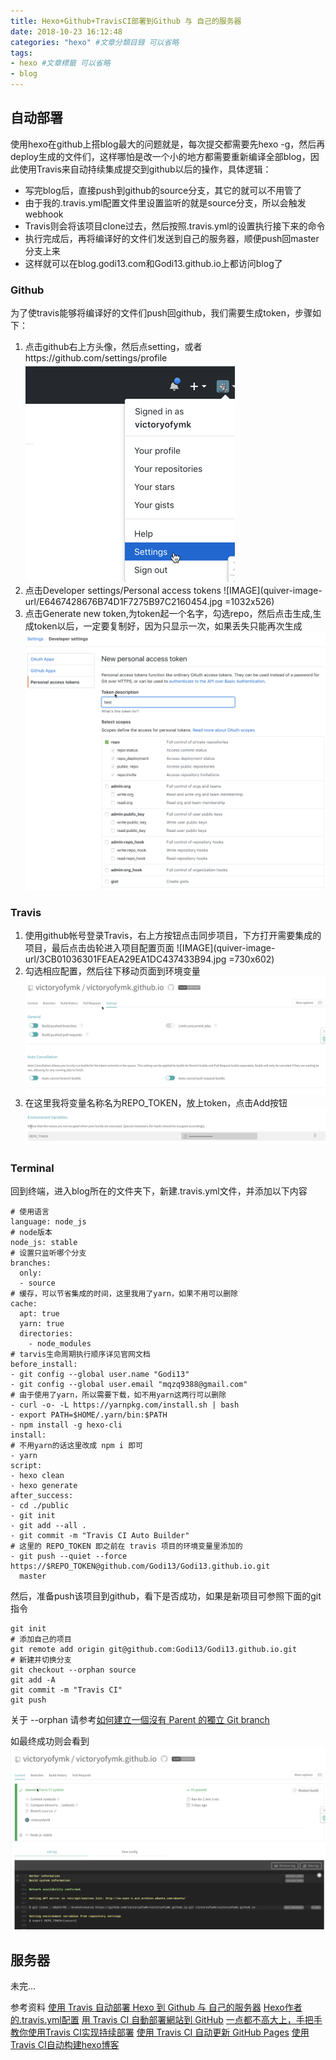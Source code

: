 ```yaml
---
title: Hexo+Github+TravisCI部署到Github 与 自己的服务器
date: 2018-10-23 16:12:48
categories: "hexo" #文章分類目錄 可以省略
tags:
- hexo #文章標籤 可以省略
- blog
---
```


## 自动部署
使用hexo在github上搭blog最大的问题就是，每次提交都需要先hexo -g，然后再deploy生成的文件们，这样哪怕是改一个小的地方都需要重新编译全部blog，因此使用Travis来自动持续集成提交到github以后的操作，具体逻辑：
  * 写完blog后，直接push到github的source分支，其它的就可以不用管了
  * 由于我的.travis.yml配置文件里设置监听的就是source分支，所以会触发webhook
  * Travis则会将该项目clone过去，然后按照.travis.yml的设置执行接下来的命令
  * 执行完成后，再将编译好的文件们发送到自己的服务器，顺便push回master分支上来
  * 这样就可以在blog.godi13.com和Godi13.github.io上都访问blog了

### Github
为了使travis能够将编译好的文件们push回github，我们需要生成token，步骤如下：
1) 点击github右上方头像，然后点setting，或者https://github.com/settings/profile
![](https://raw.githubusercontent.com/victoryofymk/victoryofymk.github.io/images/20181023150449.png)
2) 点击Developer settings/Personal access tokens
![IMAGE](quiver-image-url/E6467428676B74D1F7275B97C2160454.jpg =1032x526)
3) 点击Generate new token,为token起一个名字，勾选repo，然后点击生成,生成token以后，一定要复制好，因为只显示一次，如果丢失只能再次生成
![](https://raw.githubusercontent.com/victoryofymk/victoryofymk.github.io/images/20181023150618.png)

### Travis
1) 使用github帐号登录Travis，右上方按钮点击同步项目，下方打开需要集成的项目，最后点击齿轮进入项目配置页面
![IMAGE](quiver-image-url/3CB01036301FEAEA29EA1DC437433B94.jpg =730x602)
2) 勾选相应配置，然后往下移动页面到环境变量
![](https://raw.githubusercontent.com/victoryofymk/victoryofymk.github.io/images/20181023150236.png)
3) 在这里我将变量名称名为REPO_TOKEN，放上token，点击Add按钮
![](https://raw.githubusercontent.com/victoryofymk/victoryofymk.github.io/images/20181023145955.png)

### Terminal
回到终端，进入blog所在的文件夹下，新建.travis.yml文件，并添加以下内容
```
# 使用语言
language: node_js
# node版本
node_js: stable
# 设置只监听哪个分支
branches:
  only:
  - source
# 缓存，可以节省集成的时间，这里我用了yarn，如果不用可以删除
cache:
  apt: true
  yarn: true
  directories:
    - node_modules
# tarvis生命周期执行顺序详见官网文档
before_install:
- git config --global user.name "Godi13"
- git config --global user.email "mqzq9388@gmail.com"
# 由于使用了yarn，所以需要下载，如不用yarn这两行可以删除
- curl -o- -L https://yarnpkg.com/install.sh | bash
- export PATH=$HOME/.yarn/bin:$PATH
- npm install -g hexo-cli
install:
# 不用yarn的话这里改成 npm i 即可
- yarn
script:
- hexo clean
- hexo generate
after_success:
- cd ./public
- git init
- git add --all .
- git commit -m "Travis CI Auto Builder"
# 这里的 REPO_TOKEN 即之前在 travis 项目的环境变量里添加的
- git push --quiet --force https://$REPO_TOKEN@github.com/Godi13/Godi13.github.io.git
  master
```

然后，准备push该项目到github，看下是否成功，如果是新项目可参照下面的git指令
```
git init
# 添加自己的项目
git remote add origin git@github.com:Godi13/Godi13.github.io.git
# 新建并切换分支
git checkout --orphan source
git add -A
git commit -m "Travis CI"
git push
```
关于 --orphan 请参考[如何建立一個沒有 Parent 的獨立 Git branch](https://ihower.tw/blog/archives/5691)

如最终成功则会看到
![](https://raw.githubusercontent.com/victoryofymk/victoryofymk.github.io/images/20181023145751.png)

## 服务器
未完…

参考资料
[使用 Travis 自动部署 Hexo 到 Github 与 自己的服务器](https://segmentfault.com/a/1190000009054888)
[Hexo作者的.travis.yml配置](https://github.com/tommy351/tommy351.github.io/blob/source/.travis.yml)
[用 Travis CI 自動部署網站到 GitHub](https://zespia.tw/blog/2015/01/21/continuous-deployment-to-github-with-travis/)
[一点都不高大上，手把手教你使用Travis CI实现持续部署](https://zhuanlan.zhihu.com/p/25066056)
[使用 Travis CI 自动更新 GitHub Pages](http://notes.iissnan.com/2016/publishing-github-pages-with-travis-ci/)
[使用Travis CI自动构建hexo博客](http://magicse7en.github.io/2016/03/27/travis-ci-auto-deploy-hexo-github/)










  


